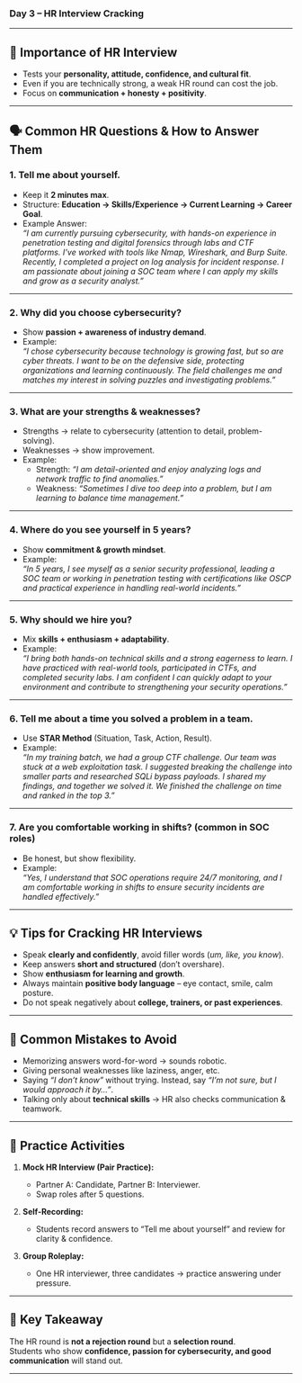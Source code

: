  ### **Day 3 – HR Interview Cracking**

---

## 🎯 Importance of HR Interview
- Tests your **personality, attitude, confidence, and cultural fit**.  
- Even if you are technically strong, a weak HR round can cost the job.  
- Focus on **communication + honesty + positivity**.  

---

## 🗣️ Common HR Questions & How to Answer Them

### 1. Tell me about yourself.
- Keep it **2 minutes max**.  
- Structure: **Education → Skills/Experience → Current Learning → Career Goal**.  
- Example Answer:  
  *“I am currently pursuing cybersecurity, with hands-on experience in penetration testing and digital forensics through labs and CTF platforms. I’ve worked with tools like Nmap, Wireshark, and Burp Suite. Recently, I completed a project on log analysis for incident response. I am passionate about joining a SOC team where I can apply my skills and grow as a security analyst.”*  

---

### 2. Why did you choose cybersecurity?
- Show **passion + awareness of industry demand**.  
- Example:  
  *“I chose cybersecurity because technology is growing fast, but so are cyber threats. I want to be on the defensive side, protecting organizations and learning continuously. The field challenges me and matches my interest in solving puzzles and investigating problems.”*  

---

### 3. What are your strengths & weaknesses?
- Strengths → relate to cybersecurity (attention to detail, problem-solving).  
- Weaknesses → show improvement.  
- Example:  
  - Strength: *“I am detail-oriented and enjoy analyzing logs and network traffic to find anomalies.”*  
  - Weakness: *“Sometimes I dive too deep into a problem, but I am learning to balance time management.”*  

---

### 4. Where do you see yourself in 5 years?
- Show **commitment & growth mindset**.  
- Example:  
  *“In 5 years, I see myself as a senior security professional, leading a SOC team or working in penetration testing with certifications like OSCP and practical experience in handling real-world incidents.”*  

---

### 5. Why should we hire you?
- Mix **skills + enthusiasm + adaptability**.  
- Example:  
  *“I bring both hands-on technical skills and a strong eagerness to learn. I have practiced with real-world tools, participated in CTFs, and completed security labs. I am confident I can quickly adapt to your environment and contribute to strengthening your security operations.”*  

---

### 6. Tell me about a time you solved a problem in a team.
- Use **STAR Method** (Situation, Task, Action, Result).  
- Example:  
  *“In my training batch, we had a group CTF challenge. Our team was stuck at a web exploitation task. I suggested breaking the challenge into smaller parts and researched SQLi bypass payloads. I shared my findings, and together we solved it. We finished the challenge on time and ranked in the top 3.”*  

---

### 7. Are you comfortable working in shifts? (common in SOC roles)
- Be honest, but show flexibility.  
- Example:  
  *“Yes, I understand that SOC operations require 24/7 monitoring, and I am comfortable working in shifts to ensure security incidents are handled effectively.”*  

---

## 💡 Tips for Cracking HR Interviews
- Speak **clearly and confidently**, avoid filler words (*um, like, you know*).  
- Keep answers **short and structured** (don’t overshare).  
- Show **enthusiasm for learning and growth**.  
- Always maintain **positive body language** – eye contact, smile, calm posture.  
- Do not speak negatively about **college, trainers, or past experiences**.  

---

## 🚫 Common Mistakes to Avoid
- Memorizing answers word-for-word → sounds robotic.  
- Giving personal weaknesses like laziness, anger, etc.  
- Saying *“I don’t know”* without trying. Instead, say *“I’m not sure, but I would approach it by…”*.  
- Talking only about **technical skills** → HR also checks communication & teamwork.  

---

## 🎤 Practice Activities
1. **Mock HR Interview (Pair Practice):**  
   - Partner A: Candidate, Partner B: Interviewer.  
   - Swap roles after 5 questions.  

2. **Self-Recording:**  
   - Students record answers to “Tell me about yourself” and review for clarity & confidence.  

3. **Group Roleplay:**  
   - One HR interviewer, three candidates → practice answering under pressure.  

---

## 📌 Key Takeaway
The HR round is **not a rejection round** but a **selection round**.  
Students who show **confidence, passion for cybersecurity, and good communication** will stand out.  

---
